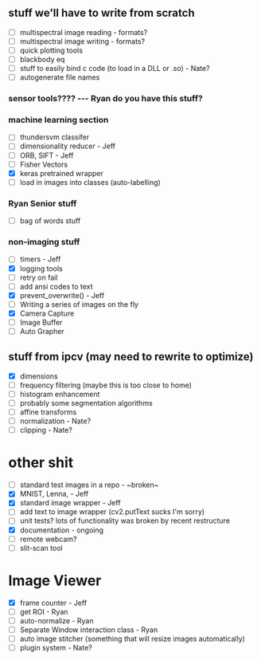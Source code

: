 ## stuff we'll have to write from scratch
- [ ] multispectral image reading - formats?
- [ ] multispectral image writing - formats?
- [ ] quick plotting tools
- [ ] blackbody eq
- [ ] stuff to easily bind c code (to load in a DLL or .so) - Nate?
- [ ] autogenerate file names

### sensor tools???? --- Ryan do you have this stuff?

### machine learning section
- [ ] thundersvm classifer
- [ ] dimensionality reducer - Jeff
- [ ] ORB, SIFT - Jeff
- [ ] Fisher Vectors
- [x] keras pretrained wrapper
- [ ] load in images into classes (auto-labelling)

### Ryan Senior stuff
- [ ] bag of words stuff

### non-imaging stuff
- [ ] timers - Jeff
- [x] logging tools
- [ ] retry on fail
- [ ] add ansi codes to text
- [x] prevent_overwrite() - Jeff
- [ ] Writing a series of images on the fly
- [x] Camera Capture
- [ ] Image Buffer
- [ ] Auto Grapher

## stuff from ipcv (may need to rewrite to optimize)
- [x] dimensions
- [ ] frequency filtering (maybe this is too close to home)
- [ ] histogram enhancement
- [ ] probably some segmentation algorithms
- [ ] affine transforms
- [ ] normalization - Nate?
- [ ] clipping - Nate?

# other shit
- [ ] standard test images in a repo - ~broken~
- [x] MNIST, Lenna, - Jeff
- [x] standard image wrapper - Jeff
- [ ] add text to image wrapper (cv2.putText sucks I'm sorry)
- [ ] unit tests? lots of functionality was broken by recent restructure
- [x] documentation - ongoing
- [ ] remote webcam?
- [ ] slit-scan tool

# Image Viewer
- [x] frame counter - Jeff
- [ ] get ROI - Ryan
- [ ] auto-normalize - Ryan
- [ ] Separate Window interaction class - Ryan
- [ ] auto image stitcher (something that will resize images automatically)
- [ ] plugin system - Nate?